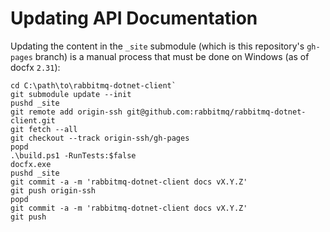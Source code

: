 # Updating API Documentation

Updating the content in the `_site` submodule (which is this repository's `gh-pages` branch) is a manual process that must be done on Windows (as of docfx `2.31`):

```
cd C:\path\to\rabbitmq-dotnet-client`
git submodule update --init
pushd _site
git remote add origin-ssh git@github.com:rabbitmq/rabbitmq-dotnet-client.git
git fetch --all
git checkout --track origin-ssh/gh-pages
popd
.\build.ps1 -RunTests:$false
docfx.exe
pushd _site
git commit -a -m 'rabbitmq-dotnet-client docs vX.Y.Z'
git push origin-ssh
popd
git commit -a -m 'rabbitmq-dotnet-client docs vX.Y.Z'
git push
```
